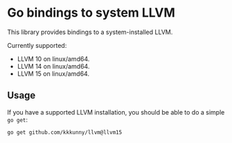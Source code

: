 # Go bindings to system LLVM

This library provides bindings to a system-installed LLVM.

Currently supported:

* LLVM 10 on linux/amd64.
* LLVM 14 on linux/amd64.
* LLVM 15 on linux/amd64.

## Usage

If you have a supported LLVM installation, you should be able to do a simple `go get`:

    go get github.com/kkkunny/llvm@llvm15
